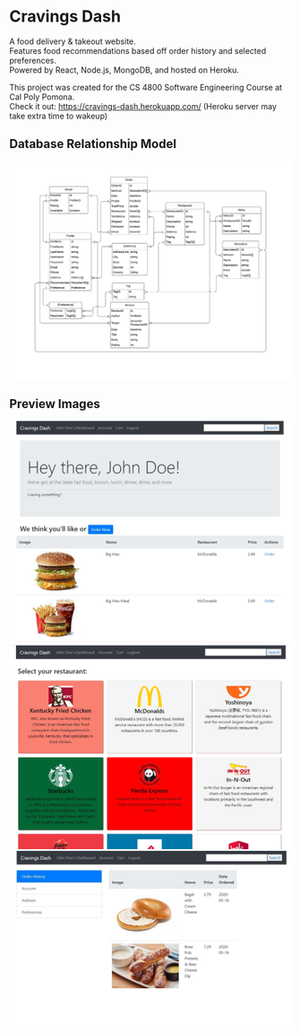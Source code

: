# Cravings Dash
 
A food delivery & takeout website.\
Features food recommendations based off order history and selected preferences.\
Powered by React, Node.js, MongoDB, and hosted on Heroku.

This project was created for the CS 4800 Software Engineering Course at Cal Poly Pomona.\
Check it out: https://cravings-dash.herokuapp.com/ (Heroku server may take extra time to wakeup)

## Database Relationship Model
![DB_Design](/readme_img/db.png)

## Preview Images
![Preview1](/readme_img/preview1.jpg)
![Preview2](/readme_img/preview2.jpg)
![Preview3](/readme_img/preview3.jpg)
